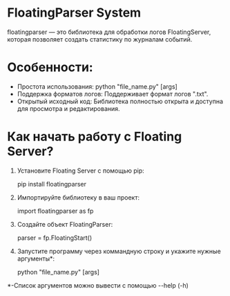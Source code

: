 # FloatingParser System

floatingparser — это библиотека для обработки логов FloatingServer, которая позволяет создать статистику по журналам событий.

# Особенности:  

- Простота использования: python "file_name.py" [args]
- Поддержка форматов логов: Поддерживает формат логов ".txt".
- Открытый исходный код: Библиотека полностью открыта и доступна для просмотра и редактирования.

# Как начать работу с Floating Server? 

1. Установите Floating Server с помощью pip:
   
   pip install floatingparser
   
2. Импортируйте библиотеку в ваш проект:
   
   import floatingparser as fp
   
3. Создайте объект FloatingParser:
   
   parser = fp.FloatingStart()

4. Запустите программу через коммандную строку и укажите нужные аргументы*:
   
   python "file_name.py" [args]

*-Список аргументов можно вывести с помощью --help (-h)
